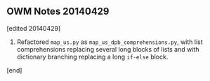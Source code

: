 ## OWM Notes 20140429

[edited 20140429]

1. Refactored `map_us.py` as `map_us_dpb_comprehensions.py`, with list comprehensions replacing several long blocks of lists and with dictionary branching replacing a long `if-else` block.

[end]
